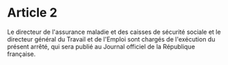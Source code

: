# Article 2

Le directeur de l'assurance maladie et des caisses de sécurité sociale et le directeur général du Travail et de l'Emploi sont chargés de l'exécution du présent arrêté, qui sera publié au Journal officiel de la République française.
